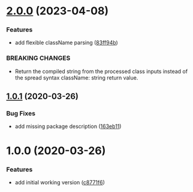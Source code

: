 # [2.0.0](https://github.com/reactory/class-name/compare/v1.0.1...v2.0.0) (2023-04-08)


### Features

* add flexible className parsing ([83ff94b](https://github.com/reactory/class-name/commit/83ff94b95e25f867f328df2f39a1f1bb6d52ef7d))


### BREAKING CHANGES

* Return the compiled string from the processed class inputs instead of the spread syntax className: string return value.

## [1.0.1](https://github.com/reactory/class-name/compare/v1.0.0...v1.0.1) (2020-03-26)


### Bug Fixes

* add missing package description ([163eb11](https://github.com/reactory/class-name/commit/163eb11d43cc124b3b10c82a6bc5d8aba418d6c7))

# 1.0.0 (2020-03-26)


### Features

* add initial working version ([c8771f6](https://github.com/reactory/class-name/commit/c8771f6cf01d2793ae29244cbf4c9e671fb8f5f3))
